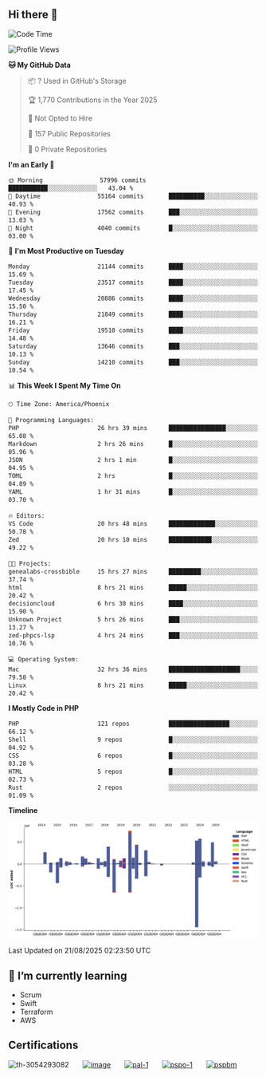 ## Hi there 👋

<!--START_SECTION:waka-->
![Code Time](http://img.shields.io/badge/Code%20Time-11%2C593%20hrs%2058%20mins-blue)

![Profile Views](http://img.shields.io/badge/Profile%20Views-1-blue)

**🐱 My GitHub Data** 

> 📦 ? Used in GitHub's Storage 
 > 
> 🏆 1,770 Contributions in the Year 2025
 > 
> 🚫 Not Opted to Hire
 > 
> 📜 157 Public Repositories 
 > 
> 🔑 0 Private Repositories 
 > 
**I'm an Early 🐤** 

```text
🌞 Morning                57996 commits       ███████████░░░░░░░░░░░░░░   43.04 % 
🌆 Daytime                55164 commits       ██████████░░░░░░░░░░░░░░░   40.93 % 
🌃 Evening                17562 commits       ███░░░░░░░░░░░░░░░░░░░░░░   13.03 % 
🌙 Night                  4040 commits        █░░░░░░░░░░░░░░░░░░░░░░░░   03.00 % 
```
📅 **I'm Most Productive on Tuesday** 

```text
Monday                   21144 commits       ████░░░░░░░░░░░░░░░░░░░░░   15.69 % 
Tuesday                  23517 commits       ████░░░░░░░░░░░░░░░░░░░░░   17.45 % 
Wednesday                20886 commits       ████░░░░░░░░░░░░░░░░░░░░░   15.50 % 
Thursday                 21849 commits       ████░░░░░░░░░░░░░░░░░░░░░   16.21 % 
Friday                   19510 commits       ████░░░░░░░░░░░░░░░░░░░░░   14.48 % 
Saturday                 13646 commits       ███░░░░░░░░░░░░░░░░░░░░░░   10.13 % 
Sunday                   14210 commits       ███░░░░░░░░░░░░░░░░░░░░░░   10.54 % 
```


📊 **This Week I Spent My Time On** 

```text
🕑︎ Time Zone: America/Phoenix

💬 Programming Languages: 
PHP                      26 hrs 39 mins      ████████████████░░░░░░░░░   65.08 % 
Markdown                 2 hrs 26 mins       █░░░░░░░░░░░░░░░░░░░░░░░░   05.96 % 
JSON                     2 hrs 1 min         █░░░░░░░░░░░░░░░░░░░░░░░░   04.95 % 
TOML                     2 hrs               █░░░░░░░░░░░░░░░░░░░░░░░░   04.89 % 
YAML                     1 hr 31 mins        █░░░░░░░░░░░░░░░░░░░░░░░░   03.70 % 

🔥 Editors: 
VS Code                  20 hrs 48 mins      █████████████░░░░░░░░░░░░   50.78 % 
Zed                      20 hrs 10 mins      ████████████░░░░░░░░░░░░░   49.22 % 

🐱‍💻 Projects: 
genealabs-crossbible     15 hrs 27 mins      █████████░░░░░░░░░░░░░░░░   37.74 % 
html                     8 hrs 21 mins       █████░░░░░░░░░░░░░░░░░░░░   20.42 % 
decisioncloud            6 hrs 30 mins       ████░░░░░░░░░░░░░░░░░░░░░   15.90 % 
Unknown Project          5 hrs 26 mins       ███░░░░░░░░░░░░░░░░░░░░░░   13.27 % 
zed-phpcs-lsp            4 hrs 24 mins       ███░░░░░░░░░░░░░░░░░░░░░░   10.76 % 

💻 Operating System: 
Mac                      32 hrs 36 mins      ████████████████████░░░░░   79.58 % 
Linux                    8 hrs 21 mins       █████░░░░░░░░░░░░░░░░░░░░   20.42 % 
```

**I Mostly Code in PHP** 

```text
PHP                      121 repos           █████████████████░░░░░░░░   66.12 % 
Shell                    9 repos             █░░░░░░░░░░░░░░░░░░░░░░░░   04.92 % 
CSS                      6 repos             █░░░░░░░░░░░░░░░░░░░░░░░░   03.28 % 
HTML                     5 repos             █░░░░░░░░░░░░░░░░░░░░░░░░   02.73 % 
Rust                     2 repos             ░░░░░░░░░░░░░░░░░░░░░░░░░   01.09 % 
```



**Timeline**

![Lines of Code chart](https://raw.githubusercontent.com/mikebronner/mikebronner/master/assets/bar_graph.png)


 Last Updated on 21/08/2025 02:23:50 UTC
<!--END_SECTION:waka-->

<!--
**mikebronner/mikebronner** is a ✨ _special_ ✨ repository because its `README.md` (this file) appears on your GitHub profile.

Here are some ideas to get you started:

- 🔭 I’m currently working on ...
- 🌱 I’m currently learning ...
- 👯 I’m looking to collaborate on ...
- 🤔 I’m looking for help with ...
- 💬 Ask me about ...
- 📫 How to reach me: ...
- 😄 Pronouns: ...
- ⚡ Fun fact: ...
-->

## 🌱 I’m currently learning

- Scrum
- Swift
- Terraform
- AWS

## Certifications

![th-3054293082](https://user-images.githubusercontent.com/1791050/208267034-c5006f82-ae89-41eb-9478-7106c5aba070.jpg)
&nbsp;&nbsp;&nbsp;&nbsp;&nbsp;
[![image](https://images.credly.com/size/100x100/images/a2790314-008a-4c3d-9553-f5e84eb359ba/image.png)](https://www.credly.com/users/mike-bronner)
&nbsp;&nbsp;&nbsp;&nbsp;&nbsp;
[![pal-1](https://images.credly.com/size/100x100/images/78c772ee-6b3c-4348-ac66-58ac5a2cf581/image.png)](https://www.credly.com/users/mike-bronner)
&nbsp;&nbsp;&nbsp;&nbsp;&nbsp;
[![pspo-1](https://images.credly.com/size/100x100/images/591762c5-fae7-49c6-b326-e1756979928d/image.png)](https://www.credly.com/users/mike-bronner)
&nbsp;&nbsp;&nbsp;&nbsp;&nbsp;
[![pspbm](https://images.credly.com/size/100x100/images/55a21a78-59af-4294-810e-e4014e9ca1be/image.png)](https://www.credly.com/users/mike-bronner)
